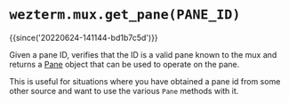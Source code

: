 # `wezterm.mux.get_pane(PANE_ID)`

{{since('20220624-141144-bd1b7c5d')}}

Given a pane ID, verifies that the ID is a valid pane known to the mux
and returns a [Pane](../pane/index.md) object that can be used to
operate on the pane.

This is useful for situations where you have obtained a pane id from
some other source and want to use the various `Pane` methods with it.

